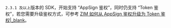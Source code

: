 <div class="mk-warning">

`2.3.1 及以上`版本的 SDK，开始支持 “AppSign 鉴权”，同时仍支持 “Token 鉴权”，若您需要升级鉴权方式，可参考 [ZIM 如何从 AppSign 鉴权升级为 Token 鉴权\|_blank](http://doc-zh.zego.im/faq/token_upgrade_zim)。
</div>


